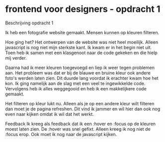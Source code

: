 # frontend voor designers - opdracht 1
Beschrijving opdracht 1

Ik heb een fotografie website gemaakt. Mensen kunnen op kleuren filteren.

Hoe ging het?
Het ontwerpen van de website was niet heel moeilijk. Alleen javascript is nog niet mijn sterkste kant. Ik kwam er in het begin niet uit. Toen heb ik samen met een klasgenoot naar de code gekeken en die hielp mij verder.

Daarna had ik meer kleuren toegevoegd en liep ik weer tegen problemen aan. Het probleem was dat er bij de blauwe en bruine kleur ook andere foto's werden laten zien. Dit duurde lang voordat ik erachter kwam hoe het kon. Ik ging namelijk aan de slag met een veel te ingewikkelde code. Vervolgens heb ik alles weggegooid en heb ik een makkelijkere code gemaakt.

Het filteren op kleur lukt nu. Alleen als je op een andere kleur wilt filteren dan moet je de pagina refreshen. Dit vind ik jammer en wil hier dan ook nog even naar kijken omdat ik wil dat het werkt.

Feedback
Ik kreeg als feedback dat ik een :hover en :focus op de kleuren moest laten zien. De :hover was snel gefixt. Alleen kreeg ik nog niet de :focus erop. Ook moet ik nog naar de javascript kijken.
